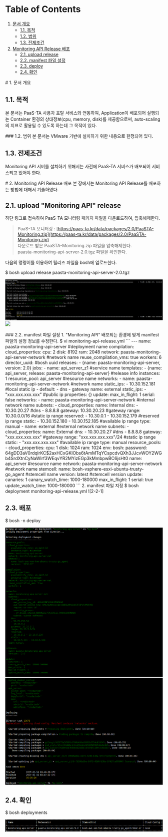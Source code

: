 # Table of Contents

1. [문서 개요](paas-ta-monitoring-api-vmware-_v1.0.md#1)
   * [1.1. 목적](paas-ta-monitoring-api-vmware-_v1.0.md#2)
   * [1.2. 범위](paas-ta-monitoring-api-vmware-_v1.0.md#3)
   * [1.3. 전제조건](paas-ta-monitoring-api-vmware-_v1.0.md#4)
2. [Monitoring API Release 배포](paas-ta-monitoring-api-vmware-_v1.0.md#5)
   * [2.1.  upload release](paas-ta-monitoring-api-vmware-_v1.0.md#6)
   * [2.2.  manifest 파일 설정](paas-ta-monitoring-api-vmware-_v1.0.md#7)
   * [2.3.  deploy](paas-ta-monitoring-api-vmware-_v1.0.md#8)
   * [2.4.  확인](paas-ta-monitoring-api-vmware-_v1.0.md#9)

 \# 1. 문서 개요

## 1.1. 목적

본 문서는 PaaS-TA 사용자 포탈 서비스와 연동하여, Application이 배포되어 실행되는 Container 환경의 상태정보\(cpu, memory, disk\)를 제공함으로써, auto-scaling의 지표로 활용될 수 있도록 하는데 그 목적이 있다.

 \#\#\# 1.2. 범위 본 문서는 VMware 기반에 설치하기 위한 내용으로 한정되어 있다.

## 1.3. 전제조건

Monitoring API 서버를 설치하기 위해서는 사전에 PaaS-TA 서비스가 배포되어 서비스되고 있어야 한다.

 \# 2. Monitoring API Release 배포 본 장에서는 Monitoring API Release를 배포하는 방법에 대해서 기술하였다.

## 2.1.  upload "Monitoring API" release

하단 링크로 접속하여 PaaS-TA 모니터링 패키지 파일을 다운로드하여, 압축해제한다.

> PaaS-TA 모니터링 : [https://paas-ta.kr/data/packages/2.0/PaaSTA-Monitoring.zip](https://paas-ta.kr/data/packages/2.0/PaaSTA-Monitoring.zip)   
>  다운로드 받은 PaaSTA-Monitoring.zip 파일을 압축해제한다.   
>  paasta-monitoring-api-server-2.0.tgz 파일을 확인한다.

다음의 명령어를 이용하여 릴리즈 파일을 bosh에 업로드한다.

$ bosh upload release paasta-monitoring-api-server-2.0.tgz

![](../../../.gitbook/assets/2-1-1%20%2827%29.png) ![](https://github.com/jhuhm13579/trans-test/tree/c3fa60c3f2804eba4cf4bb19f90449a85a66a625/Guide-2.0-Linguine-/Install-Guide/Services/images/monitoring-api/2-1-2.png)

 \#\#\# 2.2. manifest 파일 설정 1. "Monitoring API" 배포되는 환경에 맞게 manifest 파일의 설정 정보를 수정한다. $ vi monitoring-api-release.yml \`\`\` --- name: paasta-monitoring-api-server \#deployment name compilation: cloud\_properties: cpu: 2 disk: 8192 ram: 2048 network: paasta-monitoring-api-server-network \#network name reuse\_compilation\_vms: true workers: 6 director\_uuid:  \#bosh uuid releases: - {name: paasta-monitoring-api-server, version: 2.0} jobs: - name: api\_server\_z1 \#service name templates: - {name: api\_server, release: paasta-monitoring-api-server} \#release info instances: 1 resource\_pool: api\_server \#resource name networks: - name: paasta-monitoring-api-server-network \#network name static\_ips: - 10.30.152.181 \#local static ip - default: - dns - gateway name: external static\_ips: - "xxx.xxx.xxx.xxx" \#public ip properties: {} update: max\_in\_flight: 1 serial: false networks: - name: paasta-monitoring-api-server-network \#internal network name subnets: - cloud\_properties: name: Internal dns: - 10.30.20.27 \#dns - 8.8.8.8 gateway: 10.30.20.23 \#gateway range: 10.30.0.0/16 \#static ip range reserved: - 10.30.0.1 - 10.30.152.179 \#reserved ip range static: - 10.30.152.180 - 10.30.152.185 \#available ip range type: manual - name: external \#external network name subnets: - cloud\_properties: name: External dns: - 10.30.20.27 \#dns - 8.8.8.8 gateway: "xxx.xxx.xxx.xxx" \#gateway range: "xxx.xxx.xxx.xxx"/24 \#static ip range static: - "xxx.xxx.xxx.xxx" \#available ip range type: manual resource\_pools: - cloud\_properties: cpu: 1 disk: 1024 ram: 1024 env: bosh: password: $6$4gDD3aV0rdqlrKC$2axHCxGKIObs6tAmMTqYCspcdvQXh3JJcvWOY2WGb4SrdXtnCyNaWlrf3WEqvYR2MYizEGp3kMmbpwBC6jsHt0 name: api\_server \#resource name network: paasta-monitoring-api-server-network \#network name stemcell: name: bosh-vsphere-esxi-ubuntu-trusty-go\_agent \#stemcell name version: latest \#stemcell version update: canaries: 1 canary\_watch\_time: 1000-180000 max\_in\_flight: 1 serial: true update\_watch\_time: 1000-180000 \`\`\` 2. manifest 파일 지정 $ bosh deployment monitoring-api-release.yml !\[2-2-1\]

## 2.3.  배포

$ bosh -n deploy

![](../../../.gitbook/assets/2-3-1%20%2830%29.png) ![](../../../.gitbook/assets/2-3-2%20%2815%29.png)

## 2.4.  확인

$ bosh deployments

![](../../../.gitbook/assets/2-4-1%20%2818%29.png)

